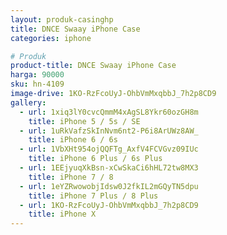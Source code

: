 ```yaml
---
layout: produk-casinghp
title: DNCE Swaay iPhone Case
categories: iphone

# Produk
product-title: DNCE Swaay iPhone Case
harga: 90000
sku: hn-4109
image-drive: 1KO-RzFcoUyJ-OhbVmMxqbbJ_7h2p8CD9
gallery:
  - url: 1xiq3lY0cvcQmmM4xAgSL8Ykr60ozGH8m
    title: iPhone 5 / 5s / SE
  - url: 1uRkVafzSkInNvm6nt2-P6i8ArUWz8AW_
    title: iPhone 6 / 6s
  - url: 1VbXHt954ojQQFTg_AxfV4FCVGvz09IUc
    title: iPhone 6 Plus / 6s Plus
  - url: 1EEjyuqXkBsn-xCwSkaCi6hHL72tw8MX3
    title: iPhone 7 / 8
  - url: 1eYZRwowobjIdsw0J2fkIL2mGQyTN5dpu
    title: iPhone 7 Plus / 8 Plus
  - url: 1KO-RzFcoUyJ-OhbVmMxqbbJ_7h2p8CD9
    title: iPhone X
---
```


